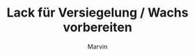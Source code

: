 ---
title: Lack für Versiegelung / Wachs vorbereiten
author: Marvin
layout: post
head__img--fullurl: //glossboss.de/images/
wps_subtitle:
  - 'Wichtige Infos zu IPA und co'
categories:
  - 
markasnew: true
---